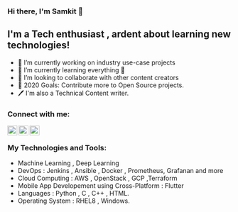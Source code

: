 ### Hi there, I'm Samkit 👋

## I'm a Tech enthusiast , ardent about learning new technologies!
- 🔭 I’m currently working on industry use-case projects  
- 🌱 I’m currently learning everything 🤣
- 👯 I’m looking to collaborate with other content creators
- 🥅 2020 Goals: Contribute more to Open Source projects.
- 🖊️ I'm also a Technical Content writer.

### Connect with me:

[<img align="left" alt="samkit-jpss | YouTube" width="22px" src="https://www.youtube.com/channel/UCIOHBITVHS89NfMMlOYuTkQ?view_as=subscriber/npm/simple-icons@v3/icons/youtube.svg" />][youtube]
[<img align="left" alt="samkit-jpss | LinkedIn" width="22px" src="https://www.linkedin.com/in/samkittech/npm/simple-icons@v3/icons/linkedin.svg" />][linkedin]
[<img align="left" alt="samkit-jpss | Instagram" width="22px" src="https://www.instagram.com/_samkitshah_/?hl=en/npm/simple-icons@v3/icons/instagram.svg" />][instagram]

<br />

### My Technologies and Tools:

- Machine Learning , Deep Learning 
- DevOps : Jenkins , Ansible , Docker , Prometheus, Grafanan and more
- Cloud Computing : AWS , OpenStack , GCP ,Terraform
- Mobile App Developement using Cross-Platform : Flutter 
- Languages : Python , C , C++ , HTML.
- Operating System : RHEL8 , Windows.

<br />
<br />


[youtube]: https://youtube.com/samkit-jpss
[instagram]: https://instagram.com/samkit-jpss
[linkedin]: https://linkedin.com/in/samkit-jpss
